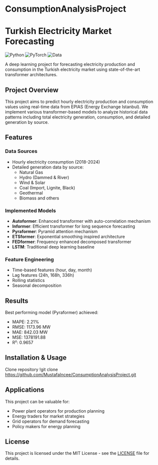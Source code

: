 # ConsumptionAnalysisProject

# Turkish Electricity Market Forecasting

![Python](https://img.shields.io/badge/Python-3.8%2B-blue)
![PyTorch](https://img.shields.io/badge/PyTorch-2.0%2B-orange)
![Data](https://img.shields.io/badge/Data-EPIAS-green)

A deep learning project for forecasting electricity production and consumption in the Turkish electricity market using state-of-the-art transformer architectures.

## Project Overview

This project aims to predict hourly electricity production and consumption values using real-time data from EPIAS (Energy Exchange Istanbul). We implement various transformer-based models to analyze historical data patterns including total electricity generation, consumption, and detailed generation by source.

## Features

### Data Sources
- Hourly electricity consumption (2018-2024)
- Detailed generation data by source:
  - Natural Gas
  - Hydro (Dammed & River)
  - Wind & Solar
  - Coal (Import, Lignite, Black)
  - Geothermal
  - Biomass and others

### Implemented Models
- **Autoformer**: Enhanced transformer with auto-correlation mechanism
- **Informer**: Efficient transformer for long sequence forecasting
- **Pyraformer**: Pyramid attention mechanism
- **ETSformer**: Exponential smoothing inspired architecture
- **FEDformer**: Frequency enhanced decomposed transformer
- **LSTM**: Traditional deep learning baseline

### Feature Engineering
- Time-based features (hour, day, month)
- Lag features (24h, 168h, 336h)
- Rolling statistics
- Seasonal decomposition

## Results

Best performing model (Pyraformer) achieved:
- MAPE: 2.21%
- RMSE: 1173.96 MW
- MAE: 842.03 MW
- MSE: 1378191.88
- R²: 0.9657

## Installation & Usage
Clone repository
!git clone https://github.com/MustafaIncee/ConsumptionAnalysisProject.git


## Applications

This project can be valuable for:
- Power plant operators for production planning
- Energy traders for market strategies
- Grid operators for demand forecasting
- Policy makers for energy planning

## License

This project is licensed under the MIT License - see the [LICENSE](LICENSE) file for details.
